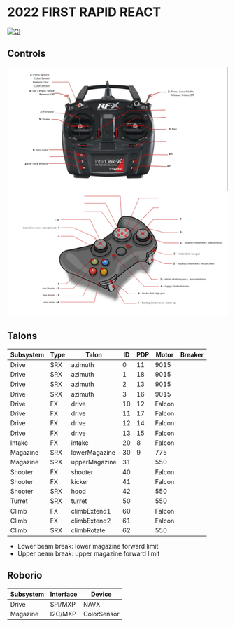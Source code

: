 # 2022 FIRST RAPID REACT

[![CI](https://github.com/strykeforce/rapidreact/actions/workflows/main.yml/badge.svg)](https://github.com/strykeforce/rapidreact/actions/workflows/main.yml)

## Controls

![driver](docs/driver-controls.png)
![operator](docs/operator-controls.png)

## Talons

| Subsystem | Type | Talon           | ID  | PDP | Motor  | Breaker |
| --------- | ---- | --------------- | --- | --- | ------ | ------- |
| Drive     | SRX  | azimuth         | 0   |  11 | 9015   |         |
| Drive     | SRX  | azimuth         | 1   |  18 | 9015   |         |
| Drive     | SRX  | azimuth         | 2   |  13 | 9015   |         |
| Drive     | SRX  | azimuth         | 3   |  16 | 9015   |         |
| Drive     | FX   | drive           | 10  |  12 | Falcon |         |
| Drive     | FX   | drive           | 11  |  17 | Falcon |         |
| Drive     | FX   | drive           | 12  |  14 | Falcon |         |
| Drive     | FX   | drive           | 13  |  15 | Falcon |         |
| Intake    | FX   | intake          | 20  |  8  | Falcon |         |
| Magazine  | SRX  | lowerMagazine   | 30  |  9  | 775    |         |
| Magazine  | SRX  | upperMagazine   | 31  |     | 550    |         |
| Shooter   | FX   | shooter         | 40  |     | Falcon |         |
| Shooter   | FX   | kicker          | 41  |     | Falcon |         |
| Shooter   | SRX  | hood            | 42  |     | 550    |         |
| Turret    | SRX  | turret          | 50  |     | 550    |         |
| Climb     | FX   | climbExtend1    | 60  |     | Falcon |         |
| Climb     | FX   | climbExtend2    | 61  |     | Falcon |         |
| Climb     | SRX  | climbRotate     | 62  |     | 550    |         |

* Lower beam break: lower magazine forward limit
* Upper beam break: upper magazine forward limit

## Roborio

| Subsystem | Interface | Device      |
| --------- | --------- | ----------- |
| Drive     | SPI/MXP   | NAVX        |
| Magazine  | I2C/MXP   | ColorSensor |

